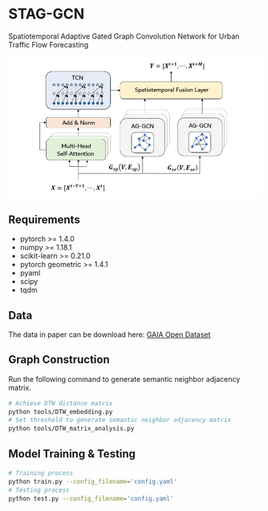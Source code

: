 # STAG-GCN
Spatiotemporal Adaptive Gated Graph Convolution Network for Urban Traffic Flow Forecasting

![Spatiotemporal Adaptive Gated Graph Convolution Network](figures/system_model.png "Model Architecture")

## Requirements
- pytorch >= 1.4.0
- numpy >= 1.18.1
- scikit-learn >= 0.21.0
- pytorch geometric >= 1.4.1
- pyaml
- scipy
- tqdm

## Data 
The data in paper can be download here: [GAIA Open Dataset](https://outreach.didichuxing.com/research/opendata/)

## Graph Construction
Run the following command to generate semantic neighbor adjacency matrix.
```bash
# Achieve DTW distance matrix
python tools/DTW_embedding.py
# Set threshold to generate semantic neighbor adjacency matrix
python tools/DTW_matrix_analysis.py
```

## Model Training & Testing
```bash
# Training process
python train.py --config_filename='config.yaml'
# Testing process
python test.py --config_filename='config.yaml'
```
